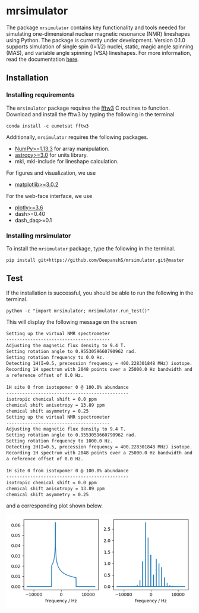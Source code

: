 
# mrsimulator

The package ``mrsimulator`` contains key functionality and tools needed for
simulating one-dimensional nuclear magnetic resonance (NMR) lineshapes using
Python. The package is currently under development. Version 0.1.0 supports
simulation of single spin \(I=1/2\) nuclei, static,
magic angle spinning (MAS), and variable angle spinning (VSA) lineshapes.
For more information, read the documentation [here](https://deepanshs.github.io/mrsimulator/).

## Installation

### Installing requirements

The `mrsimulator` package requires the [fftw3](https://anaconda.org/eumetsat/fftw3)
C routines to function. Download and install the fftw3 by typing the following
in the terminal

    conda install -c eumetsat fftw3

Additionally, ``mrsimulator`` requires the following packages.

- [NumPy>=1.13.3](http://www.numpy.org) for array manipulation.
- [astropy>=3.0](https://www.astropy.org) for units library.
- mkl, mkl-include for lineshape calculation.

<!-- You may install these package using pip as follows

    pip install numpy scipy astropy mkl mkl-include -->

For figures and visualization, we use

- [matplotlib>=3.0.2](https://matplotlib.org)

For the web-face interface, we use

- [plotly>=3.6](https://plot.ly/python/)
- dash>=0.40
- dash_daq>=0.1

<!-- To install these package with

    pip install matplotlib plotly dash dash_daq -->

### Installing mrsimulator

To install the ``mrsimulator`` package, type the following
in the terminal.

    pip install git+https://github.com/DeepanshS/mrsimulator.git@master

## Test

If the installation is successful, you should be able to run the following
in the terminal.

    python -c "import mrsimulator; mrsimulator.run_test()"

This will display the following message on the screen

    Setting up the virtual NMR spectrometer
    ---------------------------------------
    Adjusting the magnetic flux density to 9.4 T.
    Setting rotation angle to 0.9553059660790962 rad.
    Setting rotation frequency to 0.0 Hz.
    Detecting 1H(I=0.5, precession frequency = 400.228301848 MHz) isotope.
    Recording 1H spectrum with 2048 points over a 25000.0 Hz bandwidth and a reference offset of 0.0 Hz.

    1H site 0 from isotopomer 0 @ 100.0% abundance
    ----------------------------------------------
    isotropic chemical shift = 0.0 ppm
    chemical shift anisotropy = 13.89 ppm
    chemical shift asymmetry = 0.25
    Setting up the virtual NMR spectrometer
    ---------------------------------------
    Adjusting the magnetic flux density to 9.4 T.
    Setting rotation angle to 0.9553059660790962 rad.
    Setting rotation frequency to 1000.0 Hz.
    Detecting 1H(I=0.5, precession frequency = 400.228301848 MHz) isotope.
    Recording 1H spectrum with 2048 points over a 25000.0 Hz bandwidth and a reference offset of 0.0 Hz.

    1H site 0 from isotopomer 0 @ 100.0% abundance
    ----------------------------------------------
    isotropic chemical shift = 0.0 ppm
    chemical shift anisotropy = 13.89 ppm
    chemical shift asymmetry = 0.25

and a corresponding plot shown below.

![alt text](https://raw.githubusercontent.com/DeepanshS/mrsimulator/gh-pages/_static/test_output.png)
